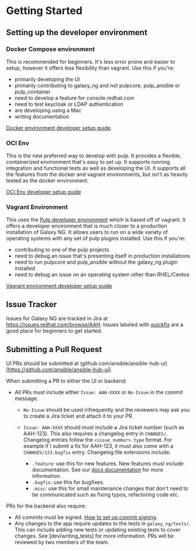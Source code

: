 # Getting Started

## Setting up the developer environment

### Docker Compose environment

This is recommended for beginners. It's less error prone and easier to setup, however it offers less flexibility than vagrant. Use this if you're:

- primarily developing the UI
- primarily contributing to galaxy_ng and not pulpcore, pulp_ansible or pulp_container
- need to develop a feature for console.redhat.com
- need to test keycloak or LDAP authentication
- are developing using a Mac
- writing documentation

[Docker environment developer setup guide](docker_environment.md).

### OCI Env

This is the new preferred way to develop with pulp. It provides a flexible, containerized environment that's easy to set up. It supports running integration and functional tests as well as developing the UI. It supports all the features from the docker and vagrant environments, but isn't as heavily tested as the docker environment.

[OCI Env developer setup guide](oci_env.md)

### Vagrant Environment

This uses the [Pulp developer environment](https://docs.pulpproject.org/pulpcore/contributing/index.html) which is based off of vagrant. It offers a developer environment that is much closer to a production installation of Galaxy NG. It allows users to run on a wide variety of operating systems with any set of pulp plugins installed. Use this if you're:

- contributing to one of the pulp projects
- need to debug an issue that's presenting itself in production installations
- need to run pulpcore and pulp_ansible without the galaxy_ng plugin installed
- need to debug an issue on an operating system other than RHEL/Centos

[Vagrant environment developer setup guide](vagrant.md)

## Issue Tracker

Issues for Galaxy NG are tracked in Jira at https://issues.redhat.com/browse/AAH. Issues labeled with [quickfix](https://issues.redhat.com/browse/AAH-1202?jql=project%20%3D%20AAH%20AND%20resolution%20%3D%20Unresolved%20AND%20labels%20%3D%20quickfix%20ORDER%20BY%20priority%20DESC%2C%20updated%20DESC) are a good place for beginners to get started.

## Submitting a Pull Request

UI PRs should be submitted at (github.com/ansible/ansible-hub-ui)[https://github.com/ansible/ansible-hub-ui].

When submitting a PR to either the UI or backend:

- All PRs must include either `Issue: AAH-XXXX` or `No-Issue` in the commit message. 

    - `No-Issue` should be used infrequently and the reviewers may ask you to create a Jira ticket and attach it to your PR.
    - `Issue: AAH-XXXX` should must include a Jira ticket number (such as AAH-123). This also requires a changelog entry in `CHANGES/`. Changelog entries follow the `<issue_number>.type` format. For example if I submit a fix for AAH-123, it must also come with a `CHANGES/123.bugfix` entry. Changelog file extensions include:

        - `.feature`: use this for new features. New features must include documentation. See our [docs documentation](writing_docs.md) for more information.
        - `.bugfix`: use this for bugfixes.
        - `.misc`: use this for small maintenance changes that don't need to be communicated such as fixing typos, refactoring code etc.

PRs for the backend also require:

- All commits must be signed. [How to set up commit signing](https://docs.github.com/en/authentication/managing-commit-signature-verification/signing-commits).
- Any changes to the app require updates to the tests in `galaxy_ng/tests/`. This can include adding new tests or updating existing tests to cover changes. See [dev/writing_tests] for more information.
PRs will be reviewed by two members of the team.
